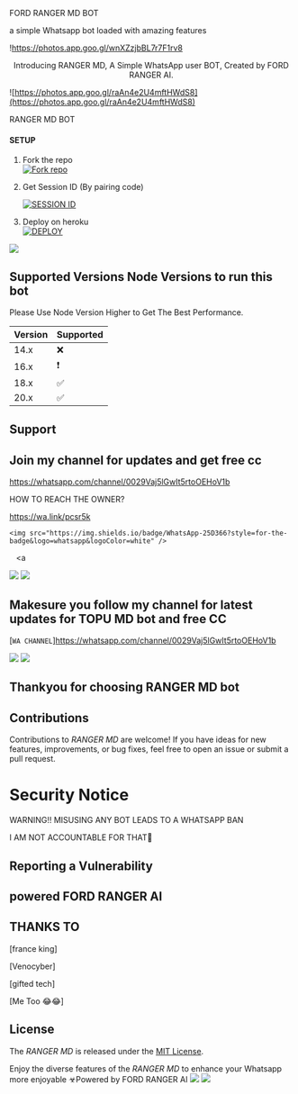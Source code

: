 FORD RANGER MD BOT
  

 a simple Whatsapp bot loaded with
 amazing features
 


!https://photos.app.goo.gl/wnXZzjbBL7r7F1rv8
 
<p align="center"> Introducing RANGER MD, A Simple WhatsApp user BOT, Created by FORD RANGER AI.
</p>


![https://photos.app.goo.gl/raAn4e2U4mftHWdS8](https://photos.app.goo.gl/raAn4e2U4mftHWdS8)
  

 RANGER MD BOT




#### SETUP

1. Fork the repo
    <br>
<a href='https://github.com/Toputech/Topu-ai/fork' target="_blank"><img alt='Fork repo' src='https://img.shields.io/badge/Fork Repo-100000?style=for-the-badge&logo=scan&logoColor=white&labelColor=black&color=black'/></a>



2. Get Session ID (By pairing code)
   > 
     <a href='https://topu-scan-pair.onrender.com/pair' target="_blank"><img alt='SESSION ID' src='https://img.shields.io/badge/Session_id-100000?style=for-the-badge&logo=scan&logoColor=white&labelColor=black&color=black'/></a>


3. Deploy on heroku
    <br>
<a href='https://dashboard.heroku.com/new?template=https://github.com/Toputech/Topu-ai' target="_blank"><img alt='DEPLOY' src='https://img.shields.io/badge/DEPLOY-100000?style=for-the-badge&logo=scan&logoColor=white&labelColor=black&color=black'/></a>

<a><img src='https://i.imgur.com/LyHic3i.gif'/></a>

   
## Supported Versions Node Versions to run this bot

Please Use Node Version Higher to Get The Best Performance.

| Version | Supported          |
| ------- | ------------------ |
| 14.x   | :x: |
| 16.x   | ❗                |
| 18.x   | :white_check_mark: |
| 20.x   | ✅                |

## Support 
## Join my channel for updates and get free cc

https://whatsapp.com/channel/0029Vaj5lGwIt5rtoOEHoV1b

HOW TO REACH THE OWNER? 
 
   https://wa.link/pcsr5k
   
    <img src="https://img.shields.io/badge/WhatsApp-25D366?style=for-the-badge&logo=whatsapp&logoColor=white" />
  </a>&nbsp;&nbsp;
   <a

    
<a><img src='https://i.imgur.com/LyHic3i.gif'/></a>
<a><img src='https://i.imgur.com/LyHic3i.gif'/></a>



## Makesure you follow my channel for latest updates for TOPU MD bot and free CC
 [`WA CHANNEL`]https://whatsapp.com/channel/0029Vaj5lGwIt5rtoOEHoV1b



<a><img src='https://i.imgur.com/LyHic3i.gif'/></a>
<a><img src='https://i.imgur.com/LyHic3i.gif'/></a>
   
   
## Thankyou for choosing RANGER MD bot 



## Contributions


Contributions to *RANGER MD* are welcome! If you have ideas for new features, improvements, or bug fixes, feel free to open an issue or submit a pull request.

# Security Notice
WARNING!! MISUSING ANY BOT LEADS TO A WHATSAPP BAN

I AM NOT ACCOUNTABLE FOR THAT🫣

## Reporting a Vulnerability


## powered FORD RANGER AI


## THANKS TO
[france king]

[Venocyber]

[gifted tech]

[Me Too 😂😂]

## License


The *RANGER MD* is released under the [MIT License](https://opensource.org/licenses/MIT).

Enjoy the diverse features of the *RANGER MD*  to enhance your Whatsapp more enjoyable
☣Powered by FORD RANGER AI
<a><img src='https://i.imgur.com/LyHic3i.gif'/></a>
<a><img src='https://i.imgur.com/LyHic3i.gif'/></a>
